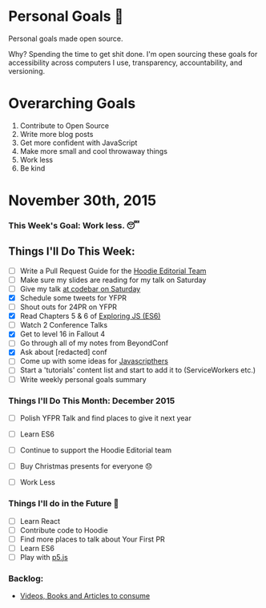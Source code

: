 Personal Goals :star2:
==============

Personal goals made open source.

Why? Spending the time to get shit done. I'm open sourcing these goals for accessibility across computers I use, transparency, accountability, and versioning.

# Overarching Goals
1. Contribute to Open Source
2. Write more blog posts
3. Get more confident with JavaScript
4. Make more small and cool throwaway things
5. Work less
6. Be kind

# November 30th, 2015

### This Week's Goal: Work less. :sleeping:

## Things I'll Do This Week:
- [ ] Write a Pull Request Guide for the [Hoodie Editorial Team](http://github.com/hoodiehq/editorial)
- [ ] Make sure my slides are reading for my talk on Saturday
- [ ] Give my talk [at codebar on Saturday](https://codebar.io/events/24-pull-requests-2015)
- [x] Schedule some tweets for YFPR
- [ ] Shout outs for 24PR on YFPR
- [x] Read Chapters 5 & 6 of [Exploring JS (ES6)](http://exploringjs.com)
- [ ] Watch 2 Conference Talks
- [x] Get to level 16 in Fallout 4
- [ ] Go through all of my notes from BeyondConf
- [x] Ask about [redacted] conf
- [ ] Come up with some ideas for [Javascripthers](http://twitter.com/javascripthers)
- [ ] Start a 'tutorials' content list and start to add it to (ServiceWorkers etc.)
- [ ] Write weekly personal goals summary

### Things I'll Do This Month: December 2015
- [ ] Polish YFPR Talk and find places to give it next year
- [ ] Learn ES6
- [ ] Continue to support the Hoodie Editorial team
- [ ] Buy Christmas presents for everyone :disappointed:
- [ ] Work Less


### Things I'll do in the Future :rocket:
- [ ] Learn React
- [ ] Contribute code to Hoodie
- [ ] Find more places to talk about Your First PR
- [ ] Learn ES6
- [ ] Play with [p5.js](http://p5js.org/)

### Backlog:
- [Videos, Books and Articles to consume](https://github.com/Charlotteis/personal-goals/tree/master/content-list)
